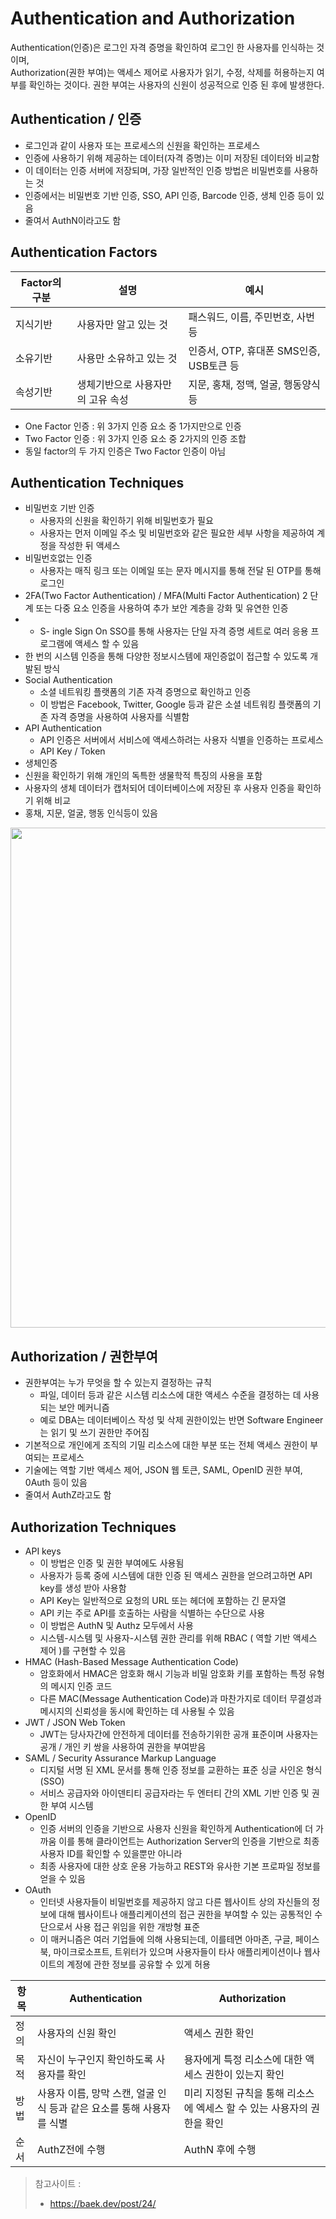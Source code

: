 # Authentication and Authorization

Authentication(인증)은 로그인 자격 증명을 확인하여 로그인 한 사용자를 인식하는 것이며, <br>
Authorization(권한 부여)는 액세스 제어로 사용자가 읽기, 수정, 삭제를 허용하는지 여부를 확인하는 것이다. 권한 부여는 사용자의 신원이 성공적으로 인증 된 후에 발생한다.

## Authentication / 인증
- 로그인과 같이 사용자 또는 프로세스의 신원을 확인하는 프로세스
- 인증에 사용하기 위해 제공하는 데이터(자격 증명)는 이미 저장된 데이터와 비교함
- 이 데이터는 인증 서버에 저장되며, 가장 일반적인 인증 방법은 비밀번호를 사용하는 것
- 인증에서는 비밀번호 기반 인증, SSO, API 인증, Barcode 인증, 생체 인증 등이 있음
- 줄여서 AuthN이라고도 함

## Authentication Factors

|Factor의 구분|설명|예시|
|---|---|---|
|지식기반|사용자만 알고 있는 것|패스워드, 이름, 주민번호, 사번 등|
|소유기반|사용만 소유하고 있는 것|인증서, OTP, 휴대폰 SMS인증, USB토큰 등|
|속성기반|생체기반으로 사용자만의 고유 속성|지문, 홍채, 정맥, 얼굴, 행동양식 등|

- One Factor 인증 : 위 3가지 인증 요소 중 1가지만으로 인증
- Two Factor 인증 : 위 3가지 인증 요소 중 2가지의 인증 조합
- 동일 factor의 두 가지 인증은 Two Factor 인증이 아님

## Authentication Techniques
- 비밀번호 기반 인증
  - 사용자의 신원을 확인하기 위해 비밀번호가 필요
  - 사용자는 먼저 이메일 주소 및 비밀번호와 같은 필요한 세부 사항을 제공하여 계정을 작성한 뒤 액세스
- 비밀번호없는 인증
  - 사용자는 매직 링크 또는 이메일 또는 문자 메시지를 통해 전달 된 OTP를 통해 로그인
- 2FA(Two Factor Authentication) / MFA(Multi Factor Authentication)
2 단계 또는 다중 요소 인증을 사용하여 추가 보안 계층을 강화 및 유연한 인증
-   - S- ingle Sign On
SSO를 통해 사용자는 단일 자격 증명 세트로 여러 응용 프로그램에 액세스 할 수 있음
  - 한 번의 시스템 인증을 통해 다양한 정보시스템에 재인증없이 접근할 수 있도록 개발된 방식
- Social Authentication
  - 소셜 네트워킹 플랫폼의 기존 자격 증명으로 확인하고 인증
  - 이 방법은 Facebook, Twitter, Google 등과 같은 소셜 네트워킹 플랫폼의 기존 자격 증명을 사용하여 사용자를 식별함
- API Authentication
  - API 인증은 서버에서 서비스에 액세스하려는 사용자 식별을 인증하는 프로세스
  - API Key / Token
- 생체인증
- 신원을 확인하기 위해 개인의 독특한 생물학적 특징의 사용을 포함
- 사용자의 생체 데이터가 캡처되어 데이터베이스에 저장된 후 사용자 인증을 확인하기 위해 비교
- 홍채, 지문, 얼굴, 행동 인식등이 있음

<img src="https://baek.dev/assets/images/post/2020/2020_024_003.jpg" width="800"> <br>

## Authorization / 권한부여
- 권한부여는 누가 무엇을 할 수 있는지 결정하는 규칙
  - 파일, 데이터 등과 같은 시스템 리소스에 대한 액세스 수준을 결정하는 데 사용되는 보안 메커니즘
  - 예로 DBA는 데이터베이스 작성 및 삭제 권한이있는 반면 Software Engineer는 읽기 및 쓰기 권한만 주어짐
- 기본적으로 개인에게 조직의 기밀 리소스에 대한 부분 또는 전체 액세스 권한이 부여되는 프로세스
- 기술에는 역할 기반 액세스 제어, JSON 웹 토큰, SAML, OpenID 권한 부여, 0Auth 등이 있음
- 줄여서 AuthZ라고도 함

## Authorization Techniques
- API keys
  - 이 방법은 인증 및 권한 부여에도 사용됨
  - 사용자가 등록 중에 시스템에 대한 인증 된 액세스 권한을 얻으려고하면 API key를 생성 받아 사용함
  - API Key는 일반적으로 요청의 URL 또는 헤더에 포함하는 긴 문자열
  - API 키는 주로 API를 호출하는 사람을 식별하는 수단으로 사용
  - 이 방법은 AuthN 및 Authz 모두에서 사용
  - 시스템-시스템 및 사용자-시스템 권한 관리를 위해 RBAC ( 역할 기반 액세스 제어 )를 구현할 수 있음
- HMAC (Hash-Based Message Authentication Code)
  - 암호화에서 HMAC은 암호화 해시 기능과 비밀 암호화 키를 포함하는 특정 유형의 메시지 인증 코드
  - 다른 MAC(Message Authentication Code)과 마찬가지로 데이터 무결성과 메시지의 신뢰성을 동시에 확인하는 데 사용될 수 있음
- JWT / JSON Web Token
  - JWT는 당사자간에 안전하게 데이터를 전송하기위한 공개 표준이며 사용자는 공개 / 개인 키 쌍을 사용하여 권한을 부여받음
- SAML / Security Assurance Markup Language
  - 디지털 서명 된 XML 문서를 통해 인증 정보를 교환하는 표준 싱글 사인온 형식 (SSO)
  - 서비스 공급자와 아이덴티티 공급자라는 두 엔터티 간의 XML 기반 인증 및 권한 부여 시스템
- OpenID
  - 인증 서버의 인증을 기반으로 사용자 신원을 확인하게 Authentication에 더 가까움
이를 통해 클라이언트는 Authorization Server의 인증을 기반으로 최종 사용자 ID를 확인할 수 있을뿐만 아니라
  - 최종 사용자에 대한 상호 운용 가능하고 REST와 유사한 기본 프로파일 정보를 얻을 수 있음
- OAuth
  - 인터넷 사용자들이 비밀번호를 제공하지 않고 다른 웹사이트 상의 자신들의 정보에 대해 웹사이트나 애플리케이션의 접근 권한을 부여할 수 있는 공통적인 수단으로서 사용 접근 위임을 위한 개방형 표준
  - 이 매커니즘은 여러 기업들에 의해 사용되는데, 이를테면 아마존, 구글, 페이스북, 마이크로소프트, 트위터가 있으며 사용자들이 타사 애플리케이션이나 웹사이트의 계정에 관한 정보를 공유할 수 있게 허용

|항목|Authentication|Authorization|
|---|---|---|
|정의|사용자의 신원 확인|액세스 권한 확인|
|목적|자신이 누구인지 확인하도록 사용자를 확인|용자에게 특정 리소스에 대한 액세스 권한이 있는지 확인|
|방법|사용자 이름, 망막 스캔, 얼굴 인식 등과 같은 요소를 통해 사용자를 식별|미리 지정된 규칙을 통해 리소스에 엑세스 할 수 있는 사용자의 권한을 확인|
|순서|AuthZ전에 수행|AuthN 후에 수행|

> 참고사이트 : 
> - https://baek.dev/post/24/